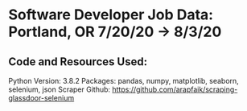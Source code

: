 # Software Developer Job Data: Portland, OR 7/20/20 -> 8/3/20

## Code and Resources Used: 
Python Version: 3.8.2
Packages: pandas, numpy, matplotlib, seaborn, selenium, json
Scraper Github: https://github.com/arapfaik/scraping-glassdoor-selenium